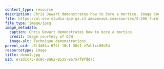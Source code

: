 ```yaml
---
content_type: resource
description: Chris Dewart demonstrates how to bore a mortice. Image courtesy of OCW.
file: https://ol-ocw-studio-app-qa.s3.amazonaws.com/courses/4-296-furniture-making-spring-2005/e72dcc73dc9c8a628535967a7f9fdd7c_demo1.jpg
file_type: image/jpeg
image_metadata:
  caption: Chris Dewart demonstrates how to bore a mortice.
  credit: Image courtesy of OCW.
  image-alt: Technique demonstrations.
parent_uid: c3f4d64a-674f-10c1-30d1-e7abfcc80d54
resourcetype: Image
title: demo1.jpg
uid: e72dcc73-dc9c-8a62-8535-967a7f9fdd7c
---
```

